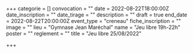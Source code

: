 +++
categorie = []
convocation = ""
date = 2022-08-22T18:00:00Z
date_inscription = ""
date_tirage = ""
description = ""
draft = true
end_date = 2022-08-22T20:00:00Z
event_type = "creneau"
fiche_inscription = ""
image = ""
lieu = "Gymnase Jean Maréchal"
name = "Jeu libre 19h-22h"
poster = ""
reglement = ""
title = "Jeu libre 25/08/2022"

+++
